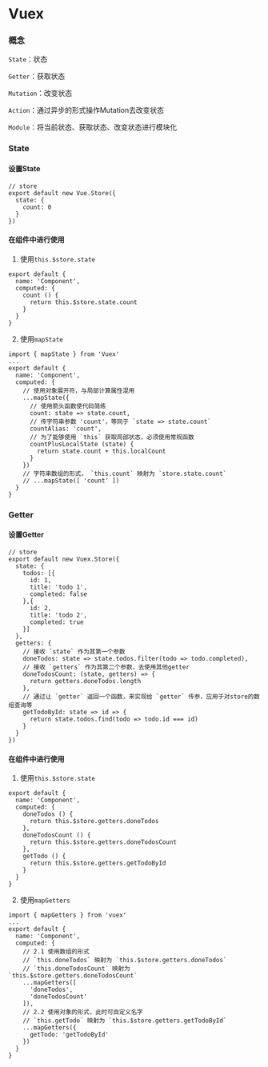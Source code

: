 # Vuex

### 概念
`State`：状态

`Getter`：获取状态

`Mutation`：改变状态

`Action`：通过异步的形式操作Mutation去改变状态

`Module`：将当前状态、获取状态、改变状态进行模块化

### State

#### 设置State
``` JS
// store
export default new Vue.Store({
  state: {
    count: 0
  }
})
```
#### 在组件中进行使用

1. 使用`this.$store.state`
``` JS
export default {
  name: 'Component',
  computed: {
    count () {
      return this.$store.state.count
    }
  }
}
```

2. 使用`mapState`
``` JS
import { mapState } from 'Vuex'
...
export default {
  name: 'Component',
  computed: {
    // 使用对象展开符，与局部计算属性混用
    ...mapState({
      // 使用箭头函数使代码简练
      count: state => state.count,
      // 传字符串参数 'count'，等同于 `state => state.count`
      countAlias: 'count',
      // 为了能够使用 `this` 获取局部状态，必须使用常规函数
      countPlusLocalState (state) {
        return state.count + this.localCount
      }
    })
    // 字符串数组的形式， `this.count` 映射为 `store.state.count`
    // ...mapState([ 'count' ])
  }
}
```

### Getter

#### 设置Getter
``` JS
// store
export default new Vuex.Store({
  state: {
    todos: [{
      id: 1,
      title: 'todo 1',
      completed: false
    },{
      id: 2,
      title: 'todo 2',
      completed: true
    }]
  },
  getters: {
    // 接收 `state` 作为其第一个参数
    doneTodos: state => state.todos.filter(todo => todo.completed),
    // 接收 `getters` 作为其第二个参数，去使用其他getter
    doneTodosCount: (state, getters) => {
      return getters.doneTodos.length
    },
    // 通过让 `getter` 返回一个函数，来实现给 `getter` 传参，应用于对store的数组查询等
    getTodoById: state => id => {
      return state.todos.find(todo => todo.id === id)
    }
  }
})
```

#### 在组件中进行使用

1. 使用`this.$store.state`
``` JS
export default {
  name: 'Component',
  computed: {
    doneTodos () {
      return this.$store.getters.doneTodos
    },
    doneTodosCount () {
      return this.$store.getters.doneTodosCount
    },
    getTodo () {
      return this.$store.getters.getTodoById
    }
  }
}
```

2. 使用`mapGetters`
``` JS
import { mapGetters } from 'vuex'
...
export default {
  name: 'Component',
  computed: {
    // 2.1 使用数组的形式
    // `this.doneTodos` 映射为 `this.$store.getters.doneTodos`
    // `this.doneTodosCount` 映射为 `this.$store.getters.doneTodosCount`
    ...mapGetters([
      'doneTodos',
      'doneTodosCount'
    ]),
    // 2.2 使用对象的形式，此时可自定义名字
    // `this.getTodo` 映射为 `this.$store.getters.getTodoById`
    ...mapGetters({
      getTodo: 'getTodoById'
    })
  }
}
```